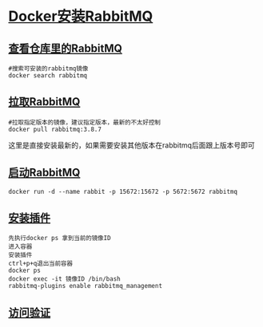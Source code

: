 # [Docker安装RabbitMQ](#docker安装rabbitmq)

## [查看仓库里的RabbitMQ](#查看仓库里的rabbitmq)

```
#搜索可安装的rabbitmq镜像
docker search rabbitmq
```

## [拉取RabbitMQ](#拉取rabbitmq)

```
#拉取指定版本的镜像，建议指定版本，最新的不太好控制
docker pull rabbitmq:3.8.7
```

这里是直接安装最新的，如果需要安装其他版本在rabbitmq后面跟上版本号即可

## [启动RabbitMQ](#启动rabbitmq)

```
docker run -d --name rabbit -p 15672:15672 -p 5672:5672 rabbitmq
```

## [安装插件](#安装插件)

```
先执行docker ps 拿到当前的镜像ID
进入容器
安装插件
ctrl+p+q退出当前容器
docker ps 
docker exec -it 镜像ID /bin/bash
rabbitmq-plugins enable rabbitmq_management
```

## [访问验证](#访问验证)